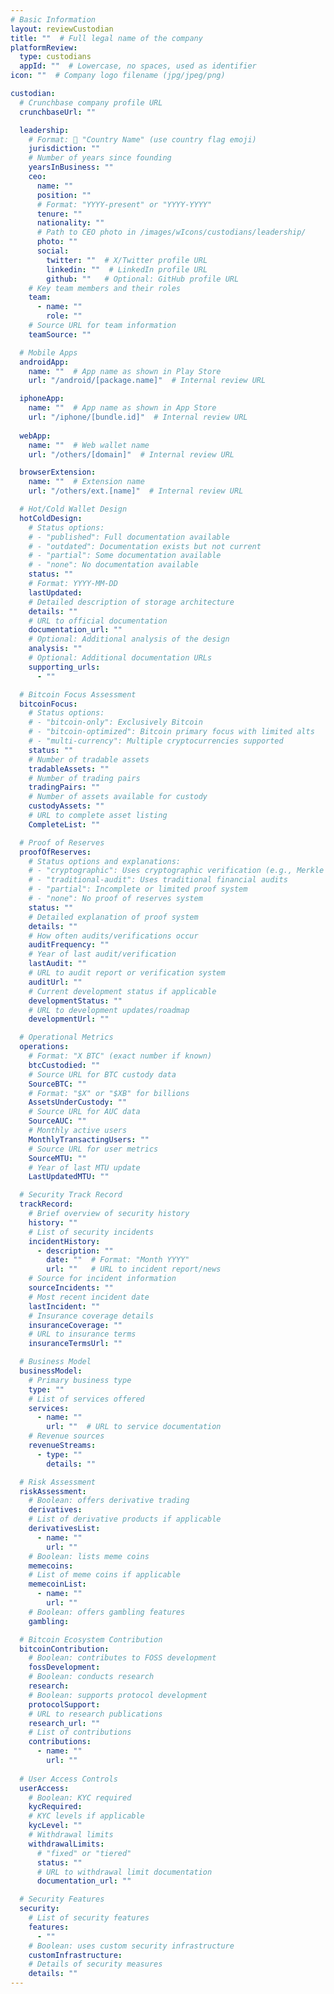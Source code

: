 ```yaml
---
# Basic Information
layout: reviewCustodian
title: ""  # Full legal name of the company
platformReview:
  type: custodians
  appId: ""  # Lowercase, no spaces, used as identifier
icon: ""  # Company logo filename (jpg/jpeg/png)

custodian:
  # Crunchbase company profile URL
  crunchbaseUrl: ""

  leadership:
    # Format: 🏴 "Country Name" (use country flag emoji)
    jurisdiction: ""
    # Number of years since founding
    yearsInBusiness: ""
    ceo:
      name: ""
      position: ""
      # Format: "YYYY-present" or "YYYY-YYYY"
      tenure: ""
      nationality: ""
      # Path to CEO photo in /images/wIcons/custodians/leadership/
      photo: ""
      social:
        twitter: ""  # X/Twitter profile URL
        linkedin: ""  # LinkedIn profile URL
        github: ""   # Optional: GitHub profile URL
    # Key team members and their roles
    team:
      - name: ""
        role: ""
    # Source URL for team information
    teamSource: ""

  # Mobile Apps
  androidApp:
    name: ""  # App name as shown in Play Store
    url: "/android/[package.name]"  # Internal review URL

  iphoneApp:
    name: ""  # App name as shown in App Store
    url: "/iphone/[bundle.id]"  # Internal review URL
  
  webApp:
    name: ""  # Web wallet name
    url: "/others/[domain]"  # Internal review URL

  browserExtension:
    name: ""  # Extension name
    url: "/others/ext.[name]"  # Internal review URL

  # Hot/Cold Wallet Design
  hotColdDesign:
    # Status options:
    # - "published": Full documentation available
    # - "outdated": Documentation exists but not current
    # - "partial": Some documentation available
    # - "none": No documentation available
    status: ""
    # Format: YYYY-MM-DD
    lastUpdated: 
    # Detailed description of storage architecture
    details: ""
    # URL to official documentation
    documentation_url: ""
    # Optional: Additional analysis of the design
    analysis: ""
    # Optional: Additional documentation URLs
    supporting_urls:
      - ""

  # Bitcoin Focus Assessment
  bitcoinFocus:
    # Status options:
    # - "bitcoin-only": Exclusively Bitcoin
    # - "bitcoin-optimized": Bitcoin primary focus with limited alts
    # - "multi-currency": Multiple cryptocurrencies supported
    status: ""
    # Number of tradable assets
    tradableAssets: ""
    # Number of trading pairs
    tradingPairs: ""
    # Number of assets available for custody
    custodyAssets: ""
    # URL to complete asset listing
    CompleteList: ""

  # Proof of Reserves
  proofOfReserves:
    # Status options and explanations:
    # - "cryptographic": Uses cryptographic verification (e.g., Merkle Tree)
    # - "traditional-audit": Uses traditional financial audits
    # - "partial": Incomplete or limited proof system
    # - "none": No proof of reserves system
    status: ""
    # Detailed explanation of proof system
    details: ""
    # How often audits/verifications occur
    auditFrequency: ""
    # Year of last audit/verification
    lastAudit: ""
    # URL to audit report or verification system
    auditUrl: ""
    # Current development status if applicable
    developmentStatus: ""
    # URL to development updates/roadmap
    developmentUrl: ""

  # Operational Metrics
  operations:
    # Format: "X BTC" (exact number if known)
    btcCustodied: ""
    # Source URL for BTC custody data
    SourceBTC: ""
    # Format: "$X" or "$XB" for billions
    AssetsUnderCustody: ""
    # Source URL for AUC data
    SourceAUC: ""
    # Monthly active users
    MonthlyTransactingUsers: ""
    # Source URL for user metrics
    SourceMTU: ""
    # Year of last MTU update
    LastUpdatedMTU: ""

  # Security Track Record
  trackRecord:
    # Brief overview of security history
    history: ""
    # List of security incidents
    incidentHistory:
      - description: ""
        date: ""  # Format: "Month YYYY"
        url: ""   # URL to incident report/news
    # Source for incident information
    sourceIncidents: ""
    # Most recent incident date
    lastIncident: ""
    # Insurance coverage details
    insuranceCoverage: ""
    # URL to insurance terms
    insuranceTermsUrl: ""

  # Business Model
  businessModel:
    # Primary business type
    type: ""
    # List of services offered
    services:
      - name: ""
        url: ""  # URL to service documentation
    # Revenue sources
    revenueStreams:
      - type: ""
        details: ""

  # Risk Assessment
  riskAssessment:
    # Boolean: offers derivative trading
    derivatives: 
    # List of derivative products if applicable
    derivativesList:
      - name: ""
        url: ""
    # Boolean: lists meme coins
    memecoins: 
    # List of meme coins if applicable
    memecoinList:
      - name: ""
        url: ""
    # Boolean: offers gambling features
    gambling: 

  # Bitcoin Ecosystem Contribution
  bitcoinContribution:
    # Boolean: contributes to FOSS development
    fossDevelopment: 
    # Boolean: conducts research
    research: 
    # Boolean: supports protocol development
    protocolSupport: 
    # URL to research publications
    research_url: ""
    # List of contributions
    contributions:
      - name: ""
        url: ""
  
  # User Access Controls
  userAccess:
    # Boolean: KYC required
    kycRequired: 
    # KYC levels if applicable
    kycLevel: ""
    # Withdrawal limits
    withdrawalLimits:
      # "fixed" or "tiered"
      status: ""
      # URL to withdrawal limit documentation
      documentation_url: ""

  # Security Features
  security:
    # List of security features
    features:
      - ""
    # Boolean: uses custom security infrastructure
    customInfrastructure: 
    # Details of security measures
    details: ""
---
```

